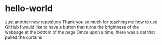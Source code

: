 # hello-world
Just another new repository
Thank you so much for teaching me how to use GitHub
I would like to have a button that turns the brightness of the webpage at the bottom of the page
Omce upon a time, there was a cat that pulled the curtains

